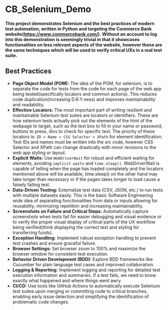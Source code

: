 # CB_Selenium_Demo

#### This project demonstrates Selenium and the best practices of modern test automation, written in Python and targeting the Commerce Bank website(https://www.commercebank.com/). Without an account to log into this demonstration is seemingly trivial in that it showcases functionalities on less relevant aspects of the website, however these are the same techniques which will be used to verify critical UXs in a real test suite.

## Best Practices

*   **Page Object Model (POM):** The idea of the POM, for selenium, is to separate the code for tests from the code for each page of the web app being tested(specifically locators and common actions). This reduces code duplication(increasing D.R.Y.ness) and improves maintainability and readability.
*   **Effective Locators:** The most important part of writing resilient and maintainable Selenium test suites are locators or identifiers. These are how selenium tests actually pick out the elements of the html of the webpage to target, such as the text box to fill in your name or password, buttons to press, divs to check for specific text. The priority of these locators is: `ID > Name > CSS Selector > XPath` for element identification. Test IDs and names must be written into the src code, however CSS Selector and XPath can change drastically with minor revisions to the web app styling or layout.
*   **Explicit Waits:** Use `WebDriverWait` for robust and efficient waiting for elements, avoiding `implicit waits` and `time.sleep()`. WebDriverWait is capable of telling when the page has loaded completely and the locators mentioned above will be available, time.sleep() on the other hand may take longer than necessary or if the pages takes longer to load cause a falsely failing test.
*   **Data-Driven Testing:** Externalize test data (CSV, JSON, etc.) to run tests with multiple datasets easily. This is the basic Software Engineering wide idea of separating functionalities from data or inputs allowing for reusability, minimizing repetition and increasing maintainability.
*   **Screenshots on Failure and Critical Steps:** Automatically capture screenshots when tests fail for easier debugging and visual evidence or to verify the proper visual display of critical parts of the UX workflow being verified(think displaying the correct text and styling for transferring funds).
*   **Exception Handling:** Implement robust exception handling to prevent test crashes and ensure graceful failure.
*   **Browser Settings:** Set browser zoom to 100% and maximize the browser window for consistent test execution.
*   **Behavior Driven Development (BDD):** Explore BDD frameworks like Cucumber for plain language test cases and improved collaboration.
*   **Logging & Reporting:** Implement logging and reporting for detailed test execution information and summaries. If a test fails, we need to know exactly what happened and where things went awry.
*   **CI/CD:** Use tools like GitHub Actions to automatically execute Selenium test suites upon merging or committing code to critical branches, enabling early issue detection and simplifying the identification of problematic code changes.
